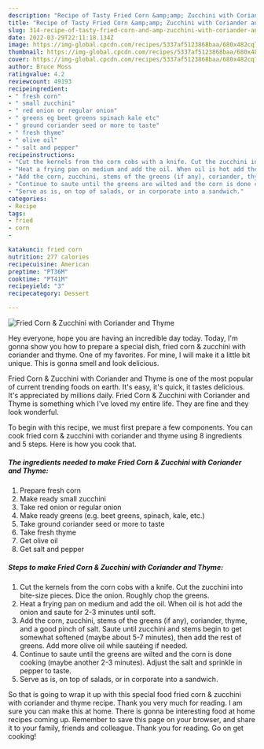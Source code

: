 ```yaml
---
description: "Recipe of Tasty Fried Corn &amp;amp; Zucchini with Coriander and Thyme"
title: "Recipe of Tasty Fried Corn &amp;amp; Zucchini with Coriander and Thyme"
slug: 314-recipe-of-tasty-fried-corn-and-amp-zucchini-with-coriander-and-thyme
date: 2022-03-29T22:11:18.134Z
image: https://img-global.cpcdn.com/recipes/5337af5123868baa/680x482cq70/fried-corn-zucchini-with-coriander-and-thyme-recipe-main-photo.jpg
thumbnail: https://img-global.cpcdn.com/recipes/5337af5123868baa/680x482cq70/fried-corn-zucchini-with-coriander-and-thyme-recipe-main-photo.jpg
cover: https://img-global.cpcdn.com/recipes/5337af5123868baa/680x482cq70/fried-corn-zucchini-with-coriander-and-thyme-recipe-main-photo.jpg
author: Bruce Moss
ratingvalue: 4.2
reviewcount: 49193
recipeingredient:
- " fresh corn"
- " small zucchini"
- " red onion or regular onion"
- " greens eg beet greens spinach kale etc"
- " ground coriander seed or more to taste"
- " fresh thyme"
- " olive oil"
- " salt and pepper"
recipeinstructions:
- "Cut the kernels from the corn cobs with a knife. Cut the zucchini into bite-size pieces. Dice the onion. Roughly chop the greens."
- "Heat a frying pan on medium and add the oil. When oil is hot add the onion and saute for 2-3 minutes until soft."
- "Add the corn, zucchini, stems of the greens (if any), coriander, thyme, and a good pinch of salt. Saute until zucchini and stems begin to get somewhat softened (maybe about 5-7 minutes), then add the rest of greens. Add more olive oil while sautéing if needed."
- "Continue to saute until the greens are wilted and the corn is done cooking (maybe another 2-3 minutes). Adjust the salt and sprinkle in pepper to taste."
- "Serve as is, on top of salads, or in corporate into a sandwich."
categories:
- Recipe
tags:
- fried
- corn
- 

katakunci: fried corn  
nutrition: 277 calories
recipecuisine: American
preptime: "PT36M"
cooktime: "PT41M"
recipeyield: "3"
recipecategory: Dessert

---
```



![Fried Corn &amp; Zucchini with Coriander and Thyme](https://img-global.cpcdn.com/recipes/5337af5123868baa/680x482cq70/fried-corn-zucchini-with-coriander-and-thyme-recipe-main-photo.jpg)

Hey everyone, hope you are having an incredible day today. Today, I'm gonna show you how to prepare a special dish, fried corn &amp; zucchini with coriander and thyme. One of my favorites. For mine, I will make it a little bit unique. This is gonna smell and look delicious.

Fried Corn &amp; Zucchini with Coriander and Thyme is one of the most popular of current trending foods on earth. It's easy, it's quick, it tastes delicious. It's appreciated by millions daily. Fried Corn &amp; Zucchini with Coriander and Thyme is something which I've loved my entire life. They are fine and they look wonderful.




To begin with this recipe, we must first prepare a few components. You can cook fried corn &amp; zucchini with coriander and thyme using 8 ingredients and 5 steps. Here is how you cook that.

<!--inarticleads1-->

##### The ingredients needed to make Fried Corn &amp; Zucchini with Coriander and Thyme:

1. Prepare  fresh corn
1. Make ready  small zucchini
1. Take  red onion or regular onion
1. Make ready  greens (e.g. beet greens, spinach, kale, etc.)
1. Take  ground coriander seed or more to taste
1. Take  fresh thyme
1. Get  olive oil
1. Get  salt and pepper




<!--inarticleads2-->

##### Steps to make Fried Corn &amp; Zucchini with Coriander and Thyme:

1. Cut the kernels from the corn cobs with a knife. Cut the zucchini into bite-size pieces. Dice the onion. Roughly chop the greens.
1. Heat a frying pan on medium and add the oil. When oil is hot add the onion and saute for 2-3 minutes until soft.
1. Add the corn, zucchini, stems of the greens (if any), coriander, thyme, and a good pinch of salt. Saute until zucchini and stems begin to get somewhat softened (maybe about 5-7 minutes), then add the rest of greens. Add more olive oil while sautéing if needed.
1. Continue to saute until the greens are wilted and the corn is done cooking (maybe another 2-3 minutes). Adjust the salt and sprinkle in pepper to taste.
1. Serve as is, on top of salads, or in corporate into a sandwich.




So that is going to wrap it up with this special food fried corn &amp; zucchini with coriander and thyme recipe. Thank you very much for reading. I am sure you can make this at home. There is gonna be interesting food at home recipes coming up. Remember to save this page on your browser, and share it to your family, friends and colleague. Thank you for reading. Go on get cooking!
